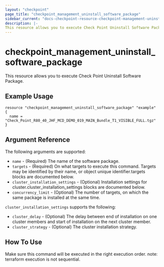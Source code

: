 ```yaml
---
layout: "checkpoint"
page_title: "checkpoint_management_uninstall_software_package"
sidebar_current: "docs-checkpoint-resource-checkpoint-management-uninstall-software-package"
description: |-
This resource allows you to execute Check Point Uninstall Software Package.
---
```


# checkpoint_management_uninstall_software_package

This resource allows you to execute Check Point Uninstall Software Package.

## Example Usage


```hcl
resource "checkpoint_management_uninstall_software_package" "example" {
  name = "Check_Point_R80_40_JHF_MCD_DEMO_019_MAIN_Bundle_T1_VISIBLE_FULL.tgz"
}
```

## Argument Reference

The following arguments are supported:

* `name` - (Required) The name of the software package. 
* `targets` - (Required) On what targets to execute this command. Targets may be identified by their name, or object unique identifier.targets blocks are documented below.
* `cluster_installation_settings` - (Optional) Installation settings for cluster.cluster_installation_settings blocks are documented below.
* `concurrency_limit` - (Optional) The number of targets, on which the same package is installed at the same time. 


`cluster_installation_settings` supports the following:

* `cluster_delay` - (Optional) The delay between end of installation on one cluster members and start of installation on the next cluster member. 
* `cluster_strategy` - (Optional) The cluster installation strategy. 


## How To Use
Make sure this command will be executed in the right execution order. 
note: terraform execution is not sequential.  

